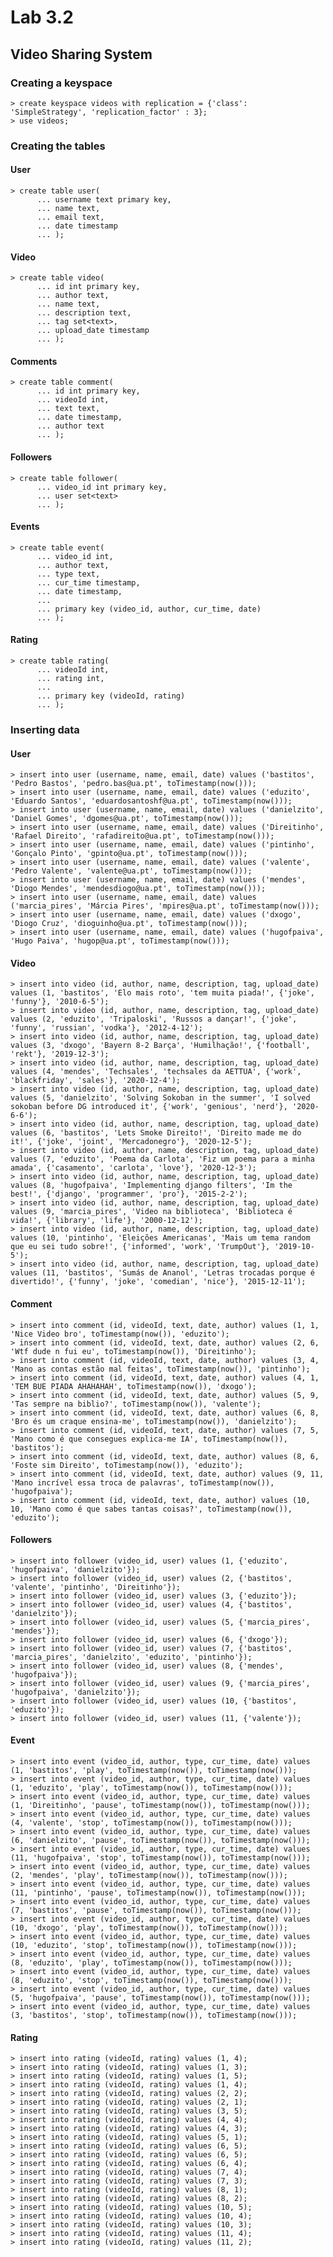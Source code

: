 # Lab 3.2

## Video Sharing System

### Creating a keyspace
	> create keyspace videos with replication = {'class': 'SimpleStrategy', 'replication_factor' : 3};
	> use videos;
	
### Creating the tables

#### User
	> create table user(
          ... username text primary key,
          ... name text,
          ... email text,
          ... date timestamp
          ... );

#### Video
	> create table video(
          ... id int primary key,
          ... author text,
          ... name text,
          ... description text,
          ... tag set<text>,
          ... upload_date timestamp
          ... );
          
#### Comments
	> create table comment(
          ... id int primary key,
          ... videoId int,
          ... text text,
          ... date timestamp,
          ... author text
          ... );
          
#### Followers
	> create table follower(
          ... video_id int primary key,
          ... user set<text>
          ... );
          
#### Events
	> create table event(
          ... video_id int,
          ... author text,
          ... type text,
          ... cur_time timestamp,
          ... date timestamp,
          ...
          ... primary key (video_id, author, cur_time, date)
          ... );
          
#### Rating
	> create table rating(
          ... videoId int,
          ... rating int,
          ...
          ... primary key (videoId, rating)
          ... );

### Inserting data

#### User
	> insert into user (username, name, email, date) values ('bastitos', 'Pedro Bastos', 'pedro.bas@ua.pt', toTimestamp(now()));
	> insert into user (username, name, email, date) values ('eduzito', 'Eduardo Santos', 'eduardosantoshf@ua.pt', toTimestamp(now()));
	> insert into user (username, name, email, date) values ('danielzito', 'Daniel Gomes', 'dgomes@ua.pt', toTimestamp(now()));
	> insert into user (username, name, email, date) values ('Direitinho', 'Rafael Direito', 'rafadireito@ua.pt', toTimestamp(now()));
	> insert into user (username, name, email, date) values ('pintinho', 'Gonçalo Pinto', 'gpinto@ua.pt', toTimestamp(now()));
	> insert into user (username, name, email, date) values ('valente', 'Pedro Valente', 'valente@ua.pt', toTimestamp(now()));
	> insert into user (username, name, email, date) values ('mendes', 'Diogo Mendes', 'mendesdiogo@ua.pt', toTimestamp(now()));
	> insert into user (username, name, email, date) values ('marcia_pires', 'Márcia Pires', 'mpires@ua.pt', toTimestamp(now()));
	> insert into user (username, name, email, date) values ('dxogo', 'Diogo Cruz', 'dioguinho@ua.pt', toTimestamp(now()));
	> insert into user (username, name, email, date) values ('hugofpaiva', 'Hugo Paiva', 'hugop@ua.pt', toTimestamp(now()));
	
#### Video
	> insert into video (id, author, name, description, tag, upload_date) values (1, 'bastitos', 'Elo mais roto', 'tem muita piada!', {'joke', 'funny'}, '2010-6-5');
	> insert into video (id, author, name, description, tag, upload_date) values (2, 'eduzito', 'Tripaloski', 'Russos a dançar!', {'joke', 'funny', 'russian', 'vodka'}, '2012-4-12');
	> insert into video (id, author, name, description, tag, upload_date) values (3, 'dxogo', 'Bayern 8-2 Barça', 'Humilhação!', {'football', 'rekt'}, '2019-12-3');
	> insert into video (id, author, name, description, tag, upload_date) values (4, 'mendes', 'Techsales', 'techsales da AETTUA', {'work', 'blackfriday', 'sales'}, '2020-12-4');
	> insert into video (id, author, name, description, tag, upload_date) values (5, 'danielzito', 'Solving Sokoban in the summer', 'I solved sokoban before DG introduced it', {'work', 'genious', 'nerd'}, '2020-6-6');
	> insert into video (id, author, name, description, tag, upload_date) values (6, 'bastitos', 'Lets Smoke Direito!', 'Direito made me do it!', {'joke', 'joint', 'Mercadonegro'}, '2020-12-5');
	> insert into video (id, author, name, description, tag, upload_date) values (7, 'eduzito', 'Poema da Carlota', 'Fiz um poema para a minha amada', {'casamento', 'carlota', 'love'}, '2020-12-3');
	> insert into video (id, author, name, description, tag, upload_date) values (8, 'hugofpaiva', 'Implementing django filters', 'Im the best!', {'django', 'programmer', 'pro'}, '2015-2-2');
	> insert into video (id, author, name, description, tag, upload_date) values (9, 'marcia_pires', 'Video na biblioteca', 'Biblioteca é vida!', {'library', 'life'}, '2000-12-12');
	> insert into video (id, author, name, description, tag, upload_date) values (10, 'pintinho', 'Eleições Americanas', 'Mais um tema random que eu sei tudo sobre!', {'informed', 'work', 'TrumpOut'}, '2019-10-5');
	> insert into video (id, author, name, description, tag, upload_date) values (11, 'bastitos', 'Sumás de Ananol', 'Letras trocadas porque é divertido!', {'funny', 'joke', 'comedian', 'nice'}, '2015-12-11');
	
#### Comment
	> insert into comment (id, videoId, text, date, author) values (1, 1, 'Nice Video bro', toTimestamp(now()), 'eduzito');
	> insert into comment (id, videoId, text, date, author) values (2, 6, 'Wtf dude n fui eu', toTimestamp(now()), 'Direitinho');
	> insert into comment (id, videoId, text, date, author) values (3, 4, 'Mano as contas estão mal feitas', toTimestamp(now()), 'pintinho');
	> insert into comment (id, videoId, text, date, author) values (4, 1, 'TEM BUE PIADA AHAHAHAH', toTimestamp(now()), 'dxogo');
	> insert into comment (id, videoId, text, date, author) values (5, 9, 'Tas sempre na biblio?', toTimestamp(now()), 'valente');
	> insert into comment (id, videoId, text, date, author) values (6, 8, 'Bro és um craque ensina-me', toTimestamp(now()), 'danielzito');
	> insert into comment (id, videoId, text, date, author) values (7, 5, 'Mano como é que consegues explica-me IA', toTimestamp(now()), 'bastitos');
	> insert into comment (id, videoId, text, date, author) values (8, 6, 'Foste sim Direito', toTimestamp(now()), 'eduzito');
	> insert into comment (id, videoId, text, date, author) values (9, 11, 'Mano incrível essa troca de palavras', toTimestamp(now()), 'hugofpaiva');
	> insert into comment (id, videoId, text, date, author) values (10, 10, 'Mano como é que sabes tantas coisas?', toTimestamp(now()), 'eduzito');
	
#### Followers
	> insert into follower (video_id, user) values (1, {'eduzito', 'hugofpaiva', 'danielzito'});
	> insert into follower (video_id, user) values (2, {'bastitos', 'valente', 'pintinho', 'Direitinho'});
	> insert into follower (video_id, user) values (3, {'eduzito'});
	> insert into follower (video_id, user) values (4, {'bastitos', 'danielzito'});
	> insert into follower (video_id, user) values (5, {'marcia_pires', 'mendes'});
	> insert into follower (video_id, user) values (6, {'dxogo'});
	> insert into follower (video_id, user) values (7, {'bastitos', 'marcia_pires', 'danielzito', 'eduzito', 'pintinho'});
	> insert into follower (video_id, user) values (8, {'mendes', 'hugofpaiva'});
	> insert into follower (video_id, user) values (9, {'marcia_pires', 'hugofpaiva', 'danielzito'});
	> insert into follower (video_id, user) values (10, {'bastitos', 'eduzito'});
	> insert into follower (video_id, user) values (11, {'valente'});
	
#### Event
	> insert into event (video_id, author, type, cur_time, date) values (1, 'bastitos', 'play', toTimestamp(now()), toTimestamp(now()));
	> insert into event (video_id, author, type, cur_time, date) values (1, 'eduzito', 'play', toTimestamp(now()), toTimestamp(now()));
	> insert into event (video_id, author, type, cur_time, date) values (1, 'Direitinho', 'pause', toTimestamp(now()), toTimestamp(now()));
	> insert into event (video_id, author, type, cur_time, date) values (4, 'valente', 'stop', toTimestamp(now()), toTimestamp(now()));
	> insert into event (video_id, author, type, cur_time, date) values (6, 'danielzito', 'pause', toTimestamp(now()), toTimestamp(now()));
	> insert into event (video_id, author, type, cur_time, date) values (11, 'hugofpaiva', 'stop', toTimestamp(now()), toTimestamp(now()));
	> insert into event (video_id, author, type, cur_time, date) values (2, 'mendes', 'play', toTimestamp(now()), toTimestamp(now()));
	> insert into event (video_id, author, type, cur_time, date) values (11, 'pintinho', 'pause', toTimestamp(now()), toTimestamp(now()));
	> insert into event (video_id, author, type, cur_time, date) values (7, 'bastitos', 'pause', toTimestamp(now()), toTimestamp(now()));
	> insert into event (video_id, author, type, cur_time, date) values (10, 'dxogo', 'play', toTimestamp(now()), toTimestamp(now()));
	> insert into event (video_id, author, type, cur_time, date) values (10, 'eduzito', 'stop', toTimestamp(now()), toTimestamp(now()));
	> insert into event (video_id, author, type, cur_time, date) values (8, 'eduzito', 'play', toTimestamp(now()), toTimestamp(now()));
	> insert into event (video_id, author, type, cur_time, date) values (8, 'eduzito', 'stop', toTimestamp(now()), toTimestamp(now()));
	> insert into event (video_id, author, type, cur_time, date) values (5, 'hugofpaiva', 'pause', toTimestamp(now()), toTimestamp(now()));
	> insert into event (video_id, author, type, cur_time, date) values (3, 'bastitos', 'stop', toTimestamp(now()), toTimestamp(now()));
	
#### Rating
	> insert into rating (videoId, rating) values (1, 4);
	> insert into rating (videoId, rating) values (1, 3);
	> insert into rating (videoId, rating) values (1, 5);
	> insert into rating (videoId, rating) values (1, 4);
	> insert into rating (videoId, rating) values (2, 2);
	> insert into rating (videoId, rating) values (2, 1);
	> insert into rating (videoId, rating) values (3, 5);
	> insert into rating (videoId, rating) values (4, 4);
	> insert into rating (videoId, rating) values (4, 3);
	> insert into rating (videoId, rating) values (5, 1);
	> insert into rating (videoId, rating) values (6, 5);
	> insert into rating (videoId, rating) values (6, 5);
	> insert into rating (videoId, rating) values (6, 4);
	> insert into rating (videoId, rating) values (7, 4);
	> insert into rating (videoId, rating) values (7, 3);
	> insert into rating (videoId, rating) values (8, 1);
	> insert into rating (videoId, rating) values (8, 2);
	> insert into rating (videoId, rating) values (10, 5);
	> insert into rating (videoId, rating) values (10, 4);
	> insert into rating (videoId, rating) values (10, 3);
	> insert into rating (videoId, rating) values (11, 4);
	> insert into rating (videoId, rating) values (11, 2);

	

	